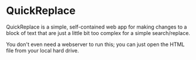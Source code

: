QuickReplace
============

QuickReplace is a simple, self-contained web app for making changes to a block of text that are just a little bit too complex for a simple search/replace.

You don't even need a webserver to run this; you can just open the HTML file from your local hard drive.
